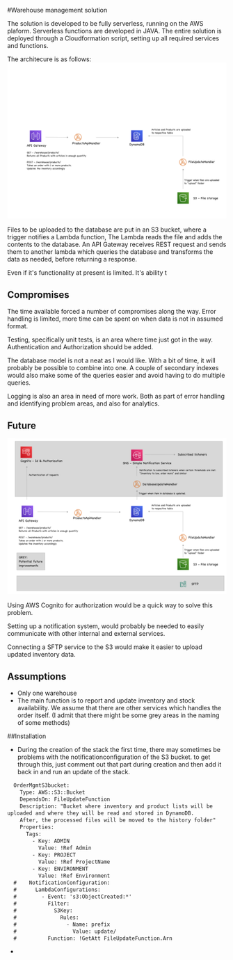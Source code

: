 #Warehouse  management solution

The solution is developed to be fully serverless, running on the AWS  plaform.
Serverless functions are developed in JAVA. 
The entire solution is deployed through a Cloudformation script, setting up all required services and functions.

The architecure is as follows:
![](architecture.png)

Files to be uploaded to the database are put in an S3 bucket, where a trigger notifies a Lambda function,
The Lambda reads the file and adds the contents to the database.
An API Gateway receives REST request and sends them to another lambda which queries the database and transforms the data as needed, before returning a response.

Even if it's functionality  at present is limited. It's ability t
## Compromises
The time available forced a number of compromises along the way.
Error handling is limited, more time can be spent on when data is not in assumed format.

Testing, specifically unit tests, is an area where time just got in the way.
Authentication and Authorization should be added. 

The database model is not a neat as I  would like. With a bit of time, it will probably be possible to combine into one. 
A couple of secondary indexes would also make some of the queries easier and avoid having to do multiple queries.

Logging is also an area in need of more work. Both as part of error handling and identifying problem areas, and also for analytics.
##  Future 

![](planned_architecture.png)

Using AWS  Cognito for authorization would be a quick way to solve this problem.

Setting up a notification system, would probably be needed to easily communicate with other internal and external services.

Connecting a SFTP service to the S3 would make it easier to upload updated inventory data. 

##  Assumptions
* Only one warehouse
* The main function is to report and update inventory and stock availability. We assume that there are other services which handles the order itself. (I admit that there  might be some grey areas in the naming of some methods)  

##Installation

* During the creation of the stack the first time, there may sometimes be problems with the notificationconfiguration of the S3 bucket. to get through this, just comment out that part during creation and then add it back in and run an update  of the stack.

``` 
  OrderMgmtS3bucket:
    Type: AWS::S3::Bucket
    DependsOn: FileUpdateFunction
    Description: "Bucket where inventory and product lists will be uploaded and where they will be read and stored in DynamoDB.
    After, the processed files will be moved to the history folder"
    Properties:
      Tags:
        - Key: ADMIN
          Value: !Ref Admin
        - Key: PROJECT
          Value: !Ref ProjectName
        - Key: ENVIRONMENT
          Value: !Ref Environment
  #    NotificationConfiguration:
  #      LambdaConfigurations:
  #        - Event: 's3:ObjectCreated:*'
  #          Filter:
  #            S3Key:
  #              Rules:
  #                - Name: prefix
  #                  Value: update/
  #          Function: !GetAtt FileUpdateFunction.Arn

```
* 